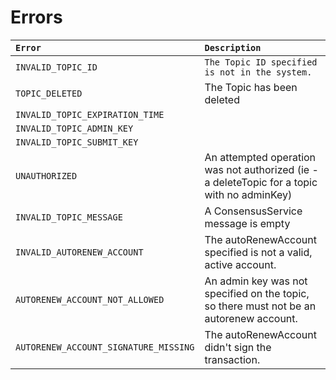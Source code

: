 # Errors



| **`Error`**  | **`Description`** |
| :--- | :--- |
| `INVALID_TOPIC_ID` | `The Topic ID specified is not in the system.` |
| `TOPIC_DELETED` | The Topic has been deleted |
| `INVALID_TOPIC_EXPIRATION_TIME` |  |
| `INVALID_TOPIC_ADMIN_KEY` |  |
| `INVALID_TOPIC_SUBMIT_KEY` |  |
| `UNAUTHORIZED` | An attempted operation was not authorized \(ie - a deleteTopic for a topic with no adminKey\) |
| `INVALID_TOPIC_MESSAGE` | A ConsensusService message is empty |
| `INVALID_AUTORENEW_ACCOUNT` | The autoRenewAccount specified is not a valid, active account. |
| `AUTORENEW_ACCOUNT_NOT_ALLOWED` | An admin key was not specified on the topic, so there must not be an autorenew account. |
| `AUTORENEW_ACCOUNT_SIGNATURE_MISSING` | The autoRenewAccount didn't sign the transaction. |

